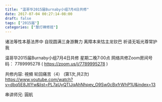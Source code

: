 ```yaml
---
title: "温哥华2015届Burnaby小组7月4日共修"
date: 2017-07-04 00:27:14-08:00
draft: false
tags: ["2015届"]
categories: ["慧灯禅修班"]
---
```

诸法等性本基法界中  自现圆满三身游舞力
离障本来怙主龙钦巴  祈请无垢光尊常护我

温哥华2015届Burnaby小组7月4日共修
星期二晚7:00点
网络共修Zoom房间号码： 7789995278 ( https://zoom.us/j/7789995278 )

共修内容:
視頻 轮回痛苦（4） (第1次,共2次)
https://www.youtube.com/watch?v=dbq5E8JtlYw&list=PL7aUyQTIJqAhNhpev_O9Sw0cBxfrWhP1U&index=13

串讲师兄:  圓航
